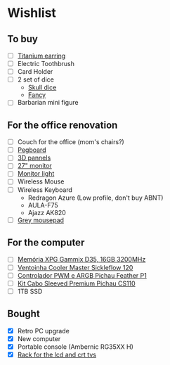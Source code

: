 # Wishlist

## To buy
* [ ] [Titanium earring](https://titaniopiercing.com.br/produtos/par-de-brincos-titanio-zirconia/)
* [ ] Electric Toothbrush
* [ ] Card Holder
* [ ] 2 set of dice
  * [Skull dice](https://pt.aliexpress.com/item/1005007940926405.html?spm=a2g0o.productlist.main.1.6c3a1ef2UXunwk&algo_pvid=489e786f-b83b-48b3-b51c-064b3e2aca5a&algo_exp_id=489e786f-b83b-48b3-b51c-064b3e2aca5a-0&pdp_npi=4%40dis%21BRL%2183.27%2183.27%21%21%2113.94%2113.94%21%402101ec1a17301293601992520e68b3%2112000042948387363%21sea%21BR%210%21ABX&curPageLogUid=z34cOfAxowvi&utparam-url=scene%3Asearch%7Cquery_from%3A)
  * [Fancy](https://pt.aliexpress.com/item/1005005280147246.html?spm=a2g0o.productlist.main.39.16dfXgTLXgTLld&algo_pvid=71203834-63a0-457e-94cc-e6bc4606d94a&aem_p4p_detail=202410280834141149516191573100001532802&algo_exp_id=71203834-63a0-457e-94cc-e6bc4606d94a-19&pdp_npi=4%40dis%21BRL%2184.22%2184.22%21%21%2114.10%2114.10%21%402103245417301296540066029e5839%2112000032470166990%21sea%21BR%210%21ABX&curPageLogUid=h1b644bsrQJZ&utparam-url=scene%3Asearch%7Cquery_from%3A&search_p4p_id=202410280834141149516191573100001532802_5)
* [ ] Barbarian mini figure

## For the office renovation
* [ ] Couch for the office (mom's chairs?)
* [ ] [Pegboard](https://produto.mercadolivre.com.br/MLB-3708624419-pegboard-premium-mdf-setup-gamer-home-office-branco-deitado-_JM#reviews)
* [ ] [3D pannels](https://shopee.com.br/Kit-16-e-50-Placas-PVC-3D-25x25-Revestimento-de-Parede-Decorativa-i.695249516.21797654754?sp_atk=8d22fb63-594b-4ee8-885e-927aa4e3f3d1&xptdk=8d22fb63-594b-4ee8-885e-927aa4e3f3d1)
* [ ] [27" monitor](https://www.pichau.com.br/monitor-gamer-pichau-centauri-pulse-27-27-pol-ips-2k-165hz-1ms-freesync-hdmi-dp-pg-crpls27-bl01)
* [ ] [Monitor light](https://pt.aliexpress.com/item/1005005871012204.html?spm=a2g0o.productlist.main.21.153a18bcDYLlpN&algo_pvid=a6aedf10-f3f3-46b0-a21e-d3727daba290&algo_exp_id=a6aedf10-f3f3-46b0-a21e-d3727daba290-10&pdp_npi=4%40dis%21BRL%21558.62%21158.76%21%21%21666.37%21189.38%21%402103237317300807826682892e46cb%2112000034647303395%21sea%21BR%210%21ABX&curPageLogUid=JfACqSsBEVhg&utparam-url=scene%3Asearch%7Cquery_from%3A)
* [ ] Wireless Mouse
* [ ] Wireless Keyboard
  * Redragon Azure (Low profile, don't buy ABNT)
  * AULA-F75
  * Ajazz AK820
* [ ] [Grey mousepad](https://pt.aliexpress.com/item/1005003985448763.html?spm=a2g0o.productlist.main.39.319esBqwsBqwqS&algo_pvid=149046b7-b038-4b98-aa96-ce6c8bdcda5b&aem_p4p_detail=2024102718574435065369458700001456969&algo_exp_id=149046b7-b038-4b98-aa96-ce6c8bdcda5b-19&pdp_npi=4%40dis%21BRL%21126.11%2156.92%21%21%2121.10%219.52%21%402103244417300806639742016e1c05%2112000027644588273%21sea%21BR%210%21ABX&curPageLogUid=feISWfj77ln0&utparam-url=scene%3Asearch%7Cquery_from%3A&search_p4p_id=2024102718574435065369458700001456969_5)

## For the computer
* [ ] [Memória XPG Gammix D35, 16GB 3200MHz](https://www.kabum.com.br/produto/474941/memoria-ram-xpg-gammix-d35-16gb-3200mhz-ddr4-cl16-preto-ax4u320016g16a-sbkd35)
* [ ] [Ventoinha Cooler Master Sickleflow 120](https://www.pichau.com.br/ventoinha-cooler-master-sickleflow-120-mfx-b2nn-18npk-r1)
* [ ] [Controlador PWM e ARGB Pichau Feather P1](https://www.pichau.com.br/controlador-pwm-e-argb-pichau-feather-p1-5p-pwm-4pin-5p-argb-pg-arpw-bk01)
* [ ] [Kit Cabo Sleeved Premium Pichau CS110](https://www.pichau.com.br/kit-cabo-sleeved-premium-pichau-cs110-1x-24p-1x-4-4p-2x-6-2p-300mm-preto-pch-cs110-blk)
* [ ] 1TB SSD

## Bought
* [x] Retro PC upgrade
* [x] New computer
* [x] Portable console (Ambernic RG35XX H)
* [x] [Rack for the lcd and crt tvs](https://www.mobly.com.br/rack-para-tv-ate-65-polegadas-nature-1-pt-2-gv-naturale-e-branco-160-cm-1219756.html#a=3|p=5|pn=1|t=Busca|s=0)